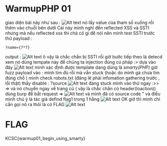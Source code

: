 # WarmupPHP 01 
giao diện bài này như sau  : 
![Alt text](image.png)
nó lấy value của tham số xuống rồi thêm vào chuỗi bên dưới 
Cái này mình nghĩ đến reflected XSS và SSTI 
nhưng mà nếu reflected xss thì chả có gì để nói nên mình test SSTI trước 
thử payload  :
```
?name={7*7}
```
output : 
![Alt text](image-1.png)
ô vậy là chắc chắn bị SSTI rồi giờ bước tiếp theo là detecd xem nó dùng tempate này để chúng ta injection đúng cú pháp  :>
dựa vào đây 
![Alt text](image-2.png)
mình xác định được template dang dùng là *smarty(PHP)*
giờ fuzz payload vào :  mình tìm đủ rồi mà vẫn stuck 
(hoặc do mình gà chưa tìm đúng chỗ )
mình check robots.txt (đáng lẽ phải infomation gathering trước , lỗi thật) thấy disable : ?source
![Alt text](image-3.png)
đang stuck mình vào thử ngay :>> 
=> và nó chuyển ngay về trang cũ ( vậy là chắc chắn có header(loaction))
dùng burp để bắt request =>
![Alt text](image-4.png)
và mình đã có source code "
và điều mình chú ý là tác giả defind flag1 trong 1 hằng 
![Alt text](image-5.png)
OK giờ thì mình chỉ cần gọi nó ra thôi là có FLAG 
![Alt text](image-6.png)
# FLAG 
KCSC{warmup01_begin_using_smarty}
